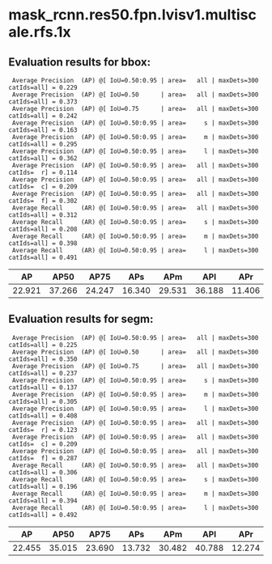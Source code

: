 # mask_rcnn.res50.fpn.lvisv1.multiscale.rfs.1x  

## Evaluation results for bbox:  

```  
 Average Precision  (AP) @[ IoU=0.50:0.95 | area=   all | maxDets=300 catIds=all] = 0.229
 Average Precision  (AP) @[ IoU=0.50      | area=   all | maxDets=300 catIds=all] = 0.373
 Average Precision  (AP) @[ IoU=0.75      | area=   all | maxDets=300 catIds=all] = 0.242
 Average Precision  (AP) @[ IoU=0.50:0.95 | area=     s | maxDets=300 catIds=all] = 0.163
 Average Precision  (AP) @[ IoU=0.50:0.95 | area=     m | maxDets=300 catIds=all] = 0.295
 Average Precision  (AP) @[ IoU=0.50:0.95 | area=     l | maxDets=300 catIds=all] = 0.362
 Average Precision  (AP) @[ IoU=0.50:0.95 | area=   all | maxDets=300 catIds=  r] = 0.114
 Average Precision  (AP) @[ IoU=0.50:0.95 | area=   all | maxDets=300 catIds=  c] = 0.209
 Average Precision  (AP) @[ IoU=0.50:0.95 | area=   all | maxDets=300 catIds=  f] = 0.302
 Average Recall     (AR) @[ IoU=0.50:0.95 | area=   all | maxDets=300 catIds=all] = 0.312
 Average Recall     (AR) @[ IoU=0.50:0.95 | area=     s | maxDets=300 catIds=all] = 0.208
 Average Recall     (AR) @[ IoU=0.50:0.95 | area=     m | maxDets=300 catIds=all] = 0.398
 Average Recall     (AR) @[ IoU=0.50:0.95 | area=     l | maxDets=300 catIds=all] = 0.491
```  
|   AP   |  AP50  |  AP75  |  APs   |  APm   |  APl   |  APr   |  APc   |  APf   |  
|:------:|:------:|:------:|:------:|:------:|:------:|:------:|:------:|:------:|  
| 22.921 | 37.266 | 24.247 | 16.340 | 29.531 | 36.188 | 11.406 | 20.924 | 30.211 |


## Evaluation results for segm:  

```  
 Average Precision  (AP) @[ IoU=0.50:0.95 | area=   all | maxDets=300 catIds=all] = 0.225
 Average Precision  (AP) @[ IoU=0.50      | area=   all | maxDets=300 catIds=all] = 0.350
 Average Precision  (AP) @[ IoU=0.75      | area=   all | maxDets=300 catIds=all] = 0.237
 Average Precision  (AP) @[ IoU=0.50:0.95 | area=     s | maxDets=300 catIds=all] = 0.137
 Average Precision  (AP) @[ IoU=0.50:0.95 | area=     m | maxDets=300 catIds=all] = 0.305
 Average Precision  (AP) @[ IoU=0.50:0.95 | area=     l | maxDets=300 catIds=all] = 0.408
 Average Precision  (AP) @[ IoU=0.50:0.95 | area=   all | maxDets=300 catIds=  r] = 0.123
 Average Precision  (AP) @[ IoU=0.50:0.95 | area=   all | maxDets=300 catIds=  c] = 0.209
 Average Precision  (AP) @[ IoU=0.50:0.95 | area=   all | maxDets=300 catIds=  f] = 0.287
 Average Recall     (AR) @[ IoU=0.50:0.95 | area=   all | maxDets=300 catIds=all] = 0.306
 Average Recall     (AR) @[ IoU=0.50:0.95 | area=     s | maxDets=300 catIds=all] = 0.196
 Average Recall     (AR) @[ IoU=0.50:0.95 | area=     m | maxDets=300 catIds=all] = 0.394
 Average Recall     (AR) @[ IoU=0.50:0.95 | area=     l | maxDets=300 catIds=all] = 0.492
```  
|   AP   |  AP50  |  AP75  |  APs   |  APm   |  APl   |  APr   |  APc   |  APf   |  
|:------:|:------:|:------:|:------:|:------:|:------:|:------:|:------:|:------:|  
| 22.455 | 35.015 | 23.690 | 13.732 | 30.482 | 40.788 | 12.274 | 20.904 | 28.662 |
